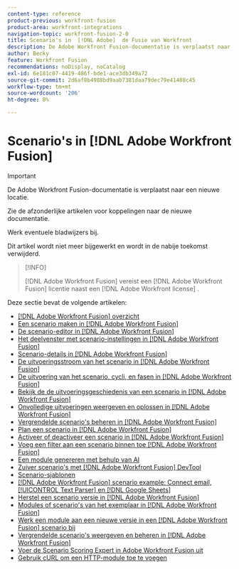 ```yaml
---
content-type: reference
product-previous: workfront-fusion
product-area: workfront-integrations
navigation-topic: workfront-fusion-2-0
title: Scenario's in  [!DNL Adobe]  de Fusie van Workfront
description: De Adobe Workfront Fusion-documentatie is verplaatst naar een nieuwe locatie. Dit artikel is vervangen, maar bevat een koppeling naar het nieuwe artikel dat deze functionaliteit behandelt.
author: Becky
feature: Workfront Fusion
recommendations: noDisplay, noCatalog
exl-id: 6e181c07-4419-486f-bde1-ace3db349a72
source-git-commit: 2d6af8b4988bd9aab7381daa79dec79e41408c45
workflow-type: tm+mt
source-wordcount: '206'
ht-degree: 0%

---
```


# Scenario&#39;s in [!DNL Adobe Workfront Fusion]

>[!IMPORTANT]
>
>De Adobe Workfront Fusion-documentatie is verplaatst naar een nieuwe locatie.
>
>Zie de afzonderlijke artikelen voor koppelingen naar de nieuwe documentatie.
>
>Werk eventuele bladwijzers bij.
>
>Dit artikel wordt niet meer bijgewerkt en wordt in de nabije toekomst verwijderd.

>[!INFO]
>
>[!DNL Adobe Workfront Fusion] vereist een [!DNL Adobe Workfront Fusion] licentie naast een [!DNL Adobe Workfront license] .

Deze sectie bevat de volgende artikelen:

* [[!DNL Adobe Workfront Fusion] overzicht](../../workfront-fusion/scenarios/scenario-overview.md)
* [Een scenario maken in  [!DNL Adobe Workfront Fusion]](../../workfront-fusion/scenarios/create-a-scenario.md)
* [De scenario-editor in  [!DNL Adobe Workfront Fusion]](../../workfront-fusion/scenarios/scenario-editor.md)
* [Het deelvenster met scenario-instellingen in  [!DNL Adobe Workfront Fusion]](../../workfront-fusion/scenarios/scenario-settings-panel.md)
* [Scenario-details in  [!DNL Adobe Workfront Fusion]](../../workfront-fusion/scenarios/scenario-detail.md)
* [De uitvoeringsstroom van het scenario in  [!DNL Adobe Workfront Fusion]](../../workfront-fusion/scenarios/scenario-execution-flow.md)
* [De uitvoering van het scenario, cycli, en fasen in  [!DNL Adobe Workfront Fusion]](../../workfront-fusion/scenarios/scenario-execution-cycles-phases.md)
* [Bekijk de de uitvoeringsgeschiedenis van een scenario in  [!DNL Adobe Workfront Fusion]](../../workfront-fusion/scenarios/view-scenario-execution-history.md)
* [Onvolledige uitvoeringen weergeven en oplossen in  [!DNL Adobe Workfront Fusion]](../../workfront-fusion/scenarios/view-and-resolve-incomplete-executions.md)
* [Vergrendelde scenario&#39;s beheren in  [!DNL Adobe Workfront Fusion]](../../workfront-fusion/scenarios/view-and-manage-locked-scenarios.md)
* [Plan een scenario in  [!DNL Adobe Workfront Fusion]](../../workfront-fusion/scenarios/schedule-a-scenario.md)
* [Activeer of deactiveer een scenario in  [!DNL Adobe Workfront Fusion]](../../workfront-fusion/scenarios/activate-or-inactivate-scenario.md)
* [Voeg een filter aan een scenario binnen toe  [!DNL Adobe Workfront Fusion]](../../workfront-fusion/scenarios/add-a-filter-to-a-scenario.md)
* [Een module genereren met behulp van AI](/help/quicksilver/workfront-fusion/scenarios/add-a-module-with-ai.md)
* [Zuiver scenario&#39;s met  [!DNL Adobe Workfront Fusion]  DevTool](../../workfront-fusion/scenarios/debug-scenarios-with-dev-tool.md)
* [Scenario-sjablonen](/help/quicksilver/workfront-fusion/scenarios/templates/fusion-templates.md)
* [[!DNL Adobe Workfront Fusion] scenario example: Connect email, [!UICONTROL Text Parser] en  [!DNL Google Sheets]](../../workfront-fusion/scenarios/example-connect-email-text-parser-gsheets.md)
* [Herstel een scenario versie in  [!DNL Adobe Workfront Fusion]](../../workfront-fusion/scenarios/restore-a-scenario-version.md)
* [Modules of scenario&#39;s van het exemplaar in  [!DNL Adobe Workfront Fusion]](../../workfront-fusion/scenarios/copy-modules-or-scenarios.md)
* [Werk een module aan een nieuwe versie in een  [!DNL Adobe Workfront Fusion]  scenario bij](../../workfront-fusion/scenarios/update-module-to-new-version.md)
* [Vergrendelde scenario&#39;s weergeven en beheren in  [!DNL Adobe Workfront Fusion]](../../workfront-fusion/scenarios/view-and-manage-locked-scenarios.md)
* [Voer de Scenario Scoring Expert in Adobe Workfront Fusion uit](/help/quicksilver/workfront-fusion/scenarios/run-scenario-scoring.md)
* [Gebruik cURL om een HTTP-module toe te voegen](/help/quicksilver/workfront-fusion/scenarios/use-curl-create-http.md)




